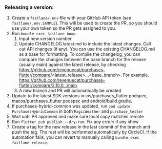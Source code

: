 ### Releasing a version:

1. Create a `fastlane/.env` file with your GitHub API token (see `fastlane/.env.SAMPLE`). This will be used to create the PR, so you should use your own token so the PR gets assigned to you.
1. Run `bundle exec fastlane bump`
    1. Input new version number
    2. Update CHANGELOG.latest.md to include the latest changes. Call out API changes (if any). You can use the existing CHANGELOG.md as a base for formatting. To compile the changelog, you can compare the changes between the base branch for the release (usually main) against the latest release, by checking https://github.com/revenuecat/purchases-flutter/compare/<latest_release>...<base_branch>. For example, https://github.com/revenuecat/purchases-flutter/compare/3.10.0...main. 
    3. A new branch and PR will automatically be created
1. Update to the latest SDK versions in ios/purchases_flutter.podspec, macos/purchases_flutter.podspec and android/build.gradle.
1. If purchases-hybrid-common was updated, run `pod update PurchasesHybridCommon` in both `MagicWeather` and `purchase_tester`
1. Wait until PR approved and make sure local copy matches remote
1. Run `flutter pub publish --dry-run`. Fix any errors if any show
1. Create a tag for the new release in the last commit of the branch and push the tag. The rest will be performed automatically by CircleCI. If the automation fails, you can revert to manually calling `bundle exec fastlane release`.
